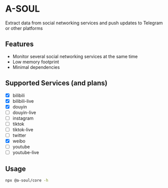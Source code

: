 # A-SOUL

Extract data from social networking services and push updates to Telegram or other platforms

## Features

- Monitor several social networking services at the same time
- Low memory footprint
- Minimal dependencies

## Supported Services (and plans)

- [x] bilibili
- [x] bilibili-live
- [x] douyin
- [ ] douyin-live
- [ ] instagram
- [ ] tiktok
- [ ] tiktok-live
- [ ] twitter
- [x] weibo
- [ ] youtube
- [ ] youtube-live

## Usage

```bash
npx @a-soul/core -h
```
